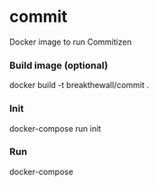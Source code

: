 # commit
Docker image to run Commitizen

### Build image (optional)
docker build -t breakthewall/commit .

### Init
docker-compose run init

### Run
docker-compose 
